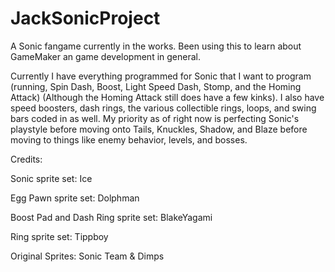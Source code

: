 # JackSonicProject
A Sonic fangame currently in the works. Been using this to learn about GameMaker an game development in general.

Currently I have everything programmed for Sonic that I want to program (running, Spin Dash, Boost, Light Speed Dash, Stomp, and the Homing Attack) (Although the Homing Attack still does have a few kinks). I also have speed boosters, dash rings, the various collectible rings, loops, and swing bars coded in as well. My priority as of right now is perfecting Sonic's playstyle before moving onto Tails, Knuckles, Shadow, and Blaze before moving to things like enemy behavior, levels, and bosses.

Credits: 

Sonic sprite set: Ice 

Egg Pawn sprite set: Dolphman 

Boost Pad and Dash Ring sprite set: BlakeYagami 

Ring sprite set: Tippboy 

Original Sprites: Sonic Team & Dimps
